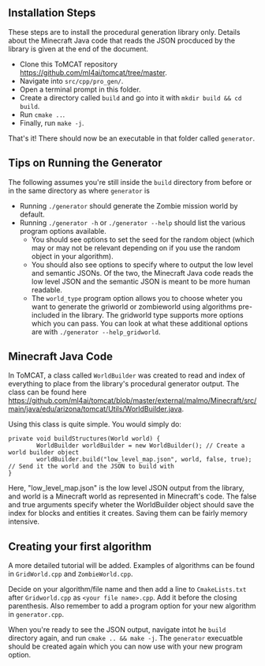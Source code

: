 ## Installation Steps

These steps are to install the procedural generation library only. Details about the Minecraft Java code that reads the JSON procduced by the library is given at the end of the document.

* Clone this ToMCAT repository https://github.com/ml4ai/tomcat/tree/master.
* Navigate into `src/cpp/pro_gen/`.
* Open a terminal prompt in this folder.
* Create a directory called `build` and go into it with `mkdir build && cd build`.
* Run `cmake ..`.
* Finally, run `make -j`.

That's it! There should now be an executable in that folder called `generator`.


## Tips on Running the Generator

The following assumes you're still inside the `build` directory from before or in the same directory as where `generator` is

* Running `./generator`  should generate the Zombie mission world by default.
* Running `./generator -h` or `./generator --help` should list the various program options available.
    *  You should see options to set the seed for the random object (which may or may not be relevant depending on if you use the random object in your algorithm).
    *  You should also see options to specify where to output the low level and semantic JSONs. Of the two, the Minecraft Java code reads the low level JSON and the
       semantic JSON is meant to be more human readable.
    * The `world_type` program option allows you to choose wheter you want to generate the griworld or zombieworld using algorithms pre-included in the library. The
      gridworld type supports more options which you can pass. You can look at what these additional options are with `./generator --help_gridworld`.


## Minecraft Java Code

In ToMCAT, a class called `WorldBuilder` was created to read and index of everything to place from the library's procedural generator output. The class can be found here https://github.com/ml4ai/tomcat/blob/master/external/malmo/Minecraft/src/main/java/edu/arizona/tomcat/Utils/WorldBuilder.java. 

Using this class is quite simple. You would simply do:

    private void buildStructures(World world) {
            WorldBuilder worldBuilder = new WorldBuilder(); // Create a world builder object
            worldBuilder.build("low_level_map.json", world, false, true); // Send it the world and the JSON to build with
    }

Here, "low_level_map.json" is the low level JSON output from the library, and world is a Minecraft world as represented in Minecraft's code. The false and true arguments specify wheter the WorldBuilder object should save the index for blocks and entities it creates. Saving them can be fairly memory intensive.

## Creating your first algorithm

A more detailed tutorial will be added. Examples of algorithms can be found in `GridWorld.cpp` and `ZombieWorld.cpp`.

Decide on your algorithm/file name and then add a line to `CmakeLists.txt` after `Gridworld.cpp` as `<your file name>.cpp`. Add it before the closing parenthesis.
Also remember to add a program option for your new algorithm in `generator.cpp`.

When you're ready to see the JSON output, navigate intot he `build` directory again, and run `cmake .. && make -j`. The `generator` execuatble should be created again which you can now use with your new program option.

